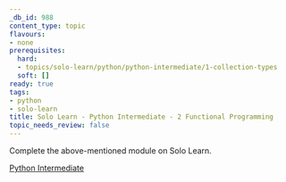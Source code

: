 ```yaml
---
_db_id: 988
content_type: topic
flavours:
- none
prerequisites:
  hard:
  - topics/solo-learn/python/python-intermediate/1-collection-types
  soft: []
ready: true
tags:
- python
- solo-learn
title: Solo Learn - Python Intermediate - 2 Functional Programming
topic_needs_review: false
---
```


Complete the above-mentioned module on Solo Learn.

[Python Intermediate](https://www.sololearn.com/learn/courses/python-intermediate)